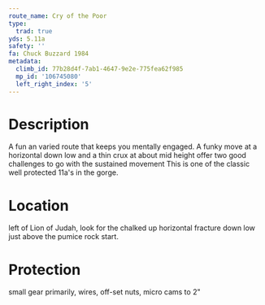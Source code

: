 ```yaml
---
route_name: Cry of the Poor
type:
  trad: true
yds: 5.11a
safety: ''
fa: Chuck Buzzard 1984
metadata:
  climb_id: 77b28d4f-7ab1-4647-9e2e-775fea62f985
  mp_id: '106745080'
  left_right_index: '5'
---
```

# Description
A fun an varied route that keeps you mentally engaged.  A funky move at a horizontal down low and a thin crux at about mid height offer two good challenges to go with the sustained movement  This is one of the classic well protected 11a's in the gorge.

# Location
left of Lion of Judah, look for the chalked up horizontal fracture down low just above the pumice rock start.

# Protection
small gear primarily, wires, off-set nuts, micro cams to 2"
